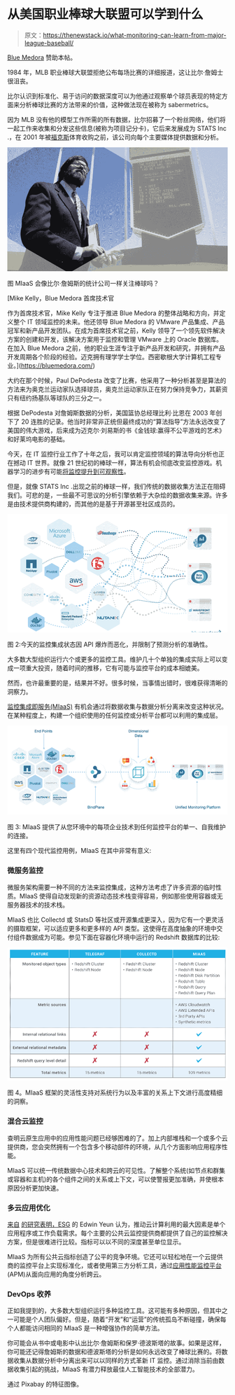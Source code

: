 # 从美国职业棒球大联盟可以学到什么

> 原文：<https://thenewstack.io/what-monitoring-can-learn-from-major-league-baseball/>

[Blue Medora](https://bluemedora.com/) 赞助本帖。

1984 年，MLB 职业棒球大联盟拒绝公布每场比赛的详细报道，这让比尔·詹姆士很沮丧。

比尔认识到标准化、易于访问的数据深度可以为他通过观察单个球员表现的特定方面来分析棒球比赛的方法带来的价值，这种做法现在被称为 sabermetrics。

因为 MLB 没有他的模型工作所需的所有数据，比尔招募了一个粉丝网络，他们将一起工作来收集和分发这些信息(被称为项目记分卡)，它后来发展成为 STATS Inc .，在 2001 年被[福克斯](https://en.wikipedia.org/wiki/Fox_Network)体育收购之前，该公司向每个主要媒体提供数据和分析。

![](img/d08d14f706e5ad45fa50075aaef63160.png)

图 MIaaS 会像比尔·詹姆斯的统计公司一样关注棒球吗？

 [Mike Kelly，Blue Medora 首席技术官

作为首席技术官，Mike Kelly 专注于推进 Blue Medora 的整体战略和方向，并定义整个 IT 领域监控的未来。他还领导 Blue Medora 的 VMware 产品集成、产品冠军和新产品开发团队。在成为首席技术官之前，Kelly 领导了一个领先软件解决方案的创建和开发，该解决方案用于监控和管理 VMware 上的 Oracle 数据库。在加入 Blue Medora 之前，他的职业生涯专注于新产品开发和研究，并拥有产品开发周期各个阶段的经验。迈克拥有理学学士学位。西密歇根大学计算机工程专业。](https://bluemedora.com/) 

大约在那个时候，Paul DePodesta 改变了比赛，他采用了一种分析甚至是算法的方法来为奥克兰运动家队选择球员，奥克兰运动家队正在努力保持竞争力，其薪资只有纽约扬基队等球队的三分之一。

根据 DePodesta 对詹姆斯数据的分析，美国篮协总经理比利·比恩在 2003 年创下了 20 连胜的记录。他当时非常非正统但最终成功的“算法指导”方法永远改变了美国的伟大游戏，后来成为迈克尔·刘易斯的书《金钱球:赢得不公平游戏的艺术》和好莱坞电影的基础。

今天，在 IT 监控行业工作了十年之后，我可以肯定监控领域的算法导向分析也正在撼动 IT 世界。就像 21 世纪初的棒球一样，算法有机会彻底改变监控游戏。机器学习的进步有可能[将监控提升到可观察性](https://thenewstack.io/dimensional-data-making-the-leap-from-monitoring-to-observing/)。

但是，就像 STATS Inc .出现之前的棒球一样，我们传统的数据收集方法正在阻碍我们。可悲的是，一些最不可思议的分析引擎依赖于大杂烩的数据收集来源。许多是由技术提供商构建的，而其他的是基于开源甚至社区成员的。

![](img/e47036d183bf0417237ebaf8e2d9df4b.png)

图 2:今天的监控集成状态因 API 爆炸而恶化，并限制了预测分析的准确性。

大多数大型组织运行六个或更多的监控工具。维护几十个单独的集成实际上可以变成一项重大投资，随着时间的推移，它有可能与监控平台的成本相媲美。

然而，也许最重要的是，结果并不好。很多时候，当事情出错时，很难获得清晰的洞察力。

[监控集成即服务(MIaaS)](https://thenewstack.io/why-its-time-to-decouple-data-collection-from-monitoring-analytics/) 有机会通过将数据收集与数据分析分离来改变这种状况。在某种程度上，构建一个组织使用的任何监控或分析平台都可以利用的集成层。

![](img/8fd5a92236127fb8b9188be348a6f879.png)

图 3: MIaaS 提供了从您环境中的每项企业技术到任何监控平台的单一、自我维护的连接。

这里有四个现代监控用例，MIaaS 在其中非常有意义:

### 微服务监控

微服务架构需要一种不同的方法来监控集成，这种方法考虑了许多资源的临时性质。MIaaS 使得自动发现新的资源动态技术栈变得容易，例如那些使用容器或无服务器技术的技术栈。

MIaaS 也比 Collectd 或 StatsD 等社区或开源集成更深入，因为它有一个更灵活的摄取框架，可以适应更多和更多样的 API 类型。这使得在高度抽象的环境中交付组件数据成为可能。参见下面在容器化环境中运行的 Redshift 数据库的比较:

![](img/64ad3e15cacc6771745b7b8256be4a3f.png)

图 4。MIaaS 框架的灵活性支持对系统行为以及丰富的关系上下文进行高度精细的洞察。

### 混合云监控

查明云原生应用中的应用性能问题已经够困难的了。加上内部堆栈和一个或多个云提供商，您会突然拥有一个包含多个移动部件的环境，从几个方面影响应用程序性能。

MIaaS 可以统一传统数据中心技术和跨云的可见性。了解整个系统(如节点和群集或容器和主机)的各个组件之间的关系或上下文，可以使警报更加准确，并使根本原因分析更加快速。

### 多云应用优化

[来自](http://www.esg-global.com/blog/three-facts-about-multi-cloud-that-will-surprise-you) [的研究表明，ESG](http://www.esg-global.com/blog/three-facts-about-multi-cloud-that-will-surprise-you) 的 Edwin Yeun 认为，推动云计算利用的最大因素是单个应用程序或工作负载需求。每个主要的公共云监控提供商都提供了自己的监控解决方案，但是很难进行比较。指标可以以不同的深度甚至单位显示。

MIaaS 为所有公共云指标创造了公平的竞争环境。它还可以轻松地在一个云提供商的监控平台上实现标准化，或者使用第三方分析工具，通过[应用性能监控平台](https://stackify.com/what-is-application-performance-monitoring/) (APM)从面向应用的角度分析跨云。

### DevOps 收养

正如我提到的，大多数大型组织运行多种监控工具。这可能有多种原因，但其中之一可能是个人团队偏好。但是，随着“开发”和“运营”的传统孤岛不断碰撞，确保每个人都能访问相同的 MIaaS 是一种增强协作的简单方法。

你可能会从书中或电影中认出比尔·詹姆斯和保罗·德波斯塔的故事。如果是这样，你可能还记得詹姆斯的数据和德波斯塔的分析是如何永远改变了棒球比赛的。将数据收集从数据分析中分离出来可以以同样的方式革新 IT 监控。通过消除当前由数据收集引起的挑战，MIaaS 有潜力释放最佳人工智能技术的全部潜力。

通过 Pixabay 的特征图像。

<svg xmlns:xlink="http://www.w3.org/1999/xlink" viewBox="0 0 68 31" version="1.1"><title>Group</title> <desc>Created with Sketch.</desc></svg>